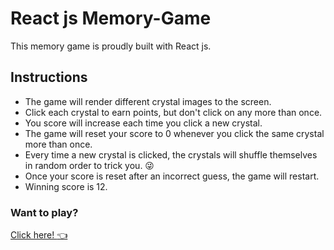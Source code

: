 # React js Memory-Game

This memory game is proudly built with React js. 

## Instructions
* The game will render different crystal images to the screen.
* Click each crystal to earn points, but don't click on any more than once.
* You score will increase each time you click a new crystal. 
* The game will reset your score to 0 whenever you click the same crystal more than once.
* Every time a new crystal is clicked, the crystals will shuffle themselves in random order to trick you. 😜
* Once your score is reset after an incorrect guess, the game will restart.
* Winning score is 12.

### Want to play?
[Click here! :point_left:](https://emerzonic.github.io/React-Memory-Game/)